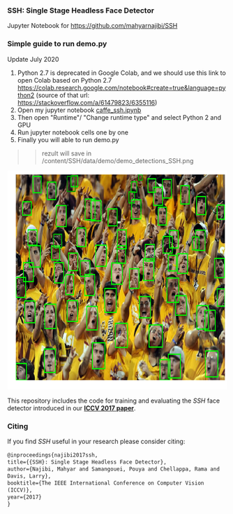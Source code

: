 ### SSH: Single Stage Headless Face Detector
Jupyter Notebook for https://github.com/mahyarnajibi/SSH

### Simple guide to run demo.py

Update July 2020 

  1. Python 2.7 is deprecated in Google Colab, and we should use this link to open Colab based on  Python 2.7 
  https://colab.research.google.com/notebook#create=true&language=python2
      (source of that url: https://stackoverflow.com/a/61479823/6355116)
  2. Open my jupyter notebook [caffe_ssh.ipynb](caffe_ssh.ipynb)
  3. Then open "Runtime"/ "Change runtime type" and select Python 2 and GPU 
  4. Run jupyter notebook cells one by one
  5. Finally you will able to run demo.py
  
  >> rezult will save in /content/SSH/data/demo/demo_detections_SSH.png
  
  <img src = "demo_detections_SSH.png" alt = "demo_detections_SSH"  height = "500">
  
  

This repository includes the code for training and evaluating the *SSH* face detector introduced in our [**ICCV 2017 paper**](https://arxiv.org/abs/1708.03979).

### Citing
If you find *SSH* useful in your research please consider citing:
```
@inproceedings{najibi2017ssh,
title={{SSH}: Single Stage Headless Face Detector},
author={Najibi, Mahyar and Samangouei, Pouya and Chellappa, Rama and Davis, Larry},
booktitle={The IEEE International Conference on Computer Vision (ICCV)},
year={2017}
}
```
